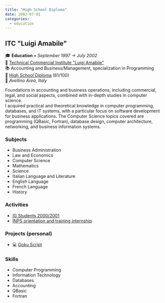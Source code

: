 ```yaml
---
title: "High School Diploma"
date: 2002-07-01
categories:
  - education
---
```

## ITC "Luigi Amabile"

🎓 **Education** • _September 1997 → July 2002_  
🏫 [Technical Commercial Institute "Luigi Amabile"](https://www.iteamabile.it/)  
📚 Accounting and Business/Management, specialization in Programming  
📜 [High School Diploma](../20020710-high-school-diploma.jpg) (81/100)  
📍 _Avellino Area, Italy_  

Foundations in accounting and business operations, including commercial, legal, and social aspects, combined with in-depth studies in computer science.  
I acquired practical and theoretical knowledge in computer programming, databases, and IT systems, with a particular focus on software development for business applications.
The Computer Science topics covered are programming (QBasic, Fortran), database design, computer architecture, networking, and business information systems.

### Subjects

- Business Administration
- Law and Economics
- Computer Science
- Mathematics
- Science
- Italian Language and Literature
- English Language
- French Language
- History


### Activities

- [IG Students 2000/2001](../20020115-ig-students.png)
- [INPS orientation and training internship](../20020520-inps-stage-1.png)


### Projects (personal)

- 💻 [Goku Script](/projects/goku-script/overview/)


### Skills

- Computer Programming
- Information Technology
- Databases
- Accounting
- QBasic
- Fortran
